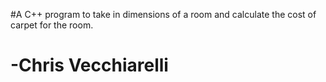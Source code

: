 #A C++ program to take in dimensions of a room and calculate the cost of carpet for the room.
# -Chris Vecchiarelli
